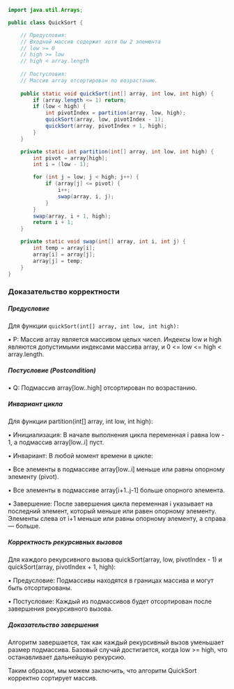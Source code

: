```java
import java.util.Arrays;

public class QuickSort {

    // Предусловия:
    // Входной массив содержит хотя бы 2 элемента
    // low >= 0
    // high >= low
    // high < array.length
    
    // Постусловия:
    // Массив array отсортирован по возрастанию.
    
    public static void quickSort(int[] array, int low, int high) {
        if (array.length <= 1) return;
        if (low < high) {
            int pivotIndex = partition(array, low, high);
            quickSort(array, low, pivotIndex - 1); 
            quickSort(array, pivotIndex + 1, high);
        }
    }

    private static int partition(int[] array, int low, int high) {
        int pivot = array[high];
        int i = (low - 1);

        for (int j = low; j < high; j++) {
            if (array[j] <= pivot) {
                i++;
                swap(array, i, j);
            }
        }
        swap(array, i + 1, high);
        return i + 1;
    }

    private static void swap(int[] array, int i, int j) {
        int temp = array[i];
        array[i] = array[j];
        array[j] = temp;
    }
}
```

### Доказательство корректности

##### Предусловие

Для функции `quickSort(int[] array, int low, int high):`

• P: Массив array является массивом целых чисел. 
Индексы low и high являются допустимыми индексами массива array, и 0 <= low <= high < array.length.

##### Постусловие (Postcondition)

• Q: Подмассив array[low..high] отсортирован по возрастанию.

##### Инвариант цикла

Для функции partition(int[] array, int low, int high):

• Инициализация: В начале выполнения цикла переменная i равна low - 1, а подмассив array[low..i] пуст.

• Инвариант: В любой момент времени в цикле:

• Все элементы в подмассиве array[low..i] меньше или равны опорному элементу (pivot).

• Все элементы в подмассиве array[i+1..j-1] больше опорного элемента.

• Завершение: После завершения цикла переменная i указывает на последний элемент, который меньше или равен опорному элементу. 
Элементы слева от i+1 меньше или равны опорному элементу, а справа — больше.

##### Корректность рекурсивных вызовов

Для каждого рекурсивного вызова quickSort(array, low, pivotIndex - 1) и quickSort(array, pivotIndex + 1, high):

• Предусловие: Подмассивы находятся в границах массива и могут быть отсортированы.

• Постусловие: Каждый из подмассивов будет отсортирован после завершения рекурсивного вызова.

##### Доказательство завершения

Алгоритм завершается, так как каждый рекурсивный вызов уменьшает размер подмассива. 
Базовый случай достигается, когда low >= high, что останавливает дальнейшую рекурсию.

Таким образом, мы можем заключить, что алгоритм QuickSort корректно сортирует массив.